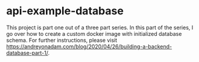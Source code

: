 # api-example-database

This project is part one out of a three part series. In this part of the series, I go over how to create a custom docker image with initialized database schema. For further instructions, please visit https://andreyonadam.com/blog/2020/04/26/building-a-backend-database-part-1/.
